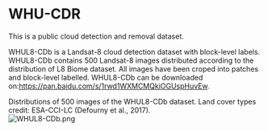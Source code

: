 # WHU-CDR
This is a public cloud detection and removal dataset.  

WHUL8-CDb is a Landsat-8 cloud detection dataset with block-level labels.
WHUL8-CDb contains 500 Landsat-8 images distributed according to the distribution of L8 Biome dataset. All images have been croped into patches and block-level labelled.
WHUL8-CDb can be downloaded on:https://pan.baidu.com/s/1rwd1WXMCMQkiOGUspHuvEw.

Distributions of 500 images of the WHUL8-CDb dataset. Land cover types credit: ESA-CCI-LC (Defourny et al., 2017).    
![WHUL8-CDb.png](https://github.com/Neooolee/images/blob/main/WHUL8-CDb.png)
